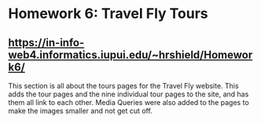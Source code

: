 # Homework 6: Travel Fly Tours

## https://in-info-web4.informatics.iupui.edu/~hrshield/Homework6/

This section is all about the tours pages for the Travel Fly website. This adds the tour pages and the nine individual tour pages to the site, and has them all link to each other. Media Queries were also added to the pages to make the images smaller and not get cut off.
